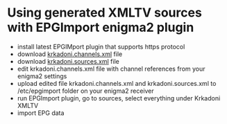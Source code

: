 # Using generated XMLTV sources with EPGImport enigma2 plugin
- install latest EPGIMport plugin that supports https protocol
- download [krkadoni.channels.xml](https://raw.githubusercontent.com/shaxxx/epg/main/output/krkadoni.channels.xml) file
- download [krkadoni.sources.xml](https://raw.githubusercontent.com/shaxxx/epg/main/output/krkadoni.sources.xml) file
- edit krkadoni.channels.xml file with channel references from your enigma2 settings
- upload edited file krkadoni.channels.xml and krkadoni.sources.xml to /etc/epgimport folder on your enigma2 receiver
- run EPGImport plugin, go to sources, select everything under Krkadoni XMLTV
- import EPG data

